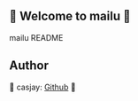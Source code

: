 ## 👋 Welcome to mailu 🚀  

mailu README  
  
  
## Author  

🤖 casjay: [Github](https://github.com/casjay) 🤖  
